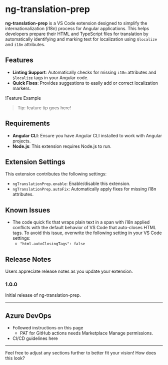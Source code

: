 # ng-translation-prep

**ng-translation-prep** is a VS Code extension designed to simplify the internationalization (i18n) process for Angular applications. This helps developers prepare their HTML and TypeScript files for translation by automatically identifying and marking text for localization using `$localize` and `i18n` attributes.

## Features

- **Linting Support**: Automatically checks for missing `i18n` attributes and `$localize` tags in your Angular code.
- **Quick Fixes**: Provides suggestions to easily add or correct localization markers.

!Feature Example

> Tip: feature tip goes here!

## Requirements

- **Angular CLI**: Ensure you have Angular CLI installed to work with Angular projects.
- **Node.js**: This extension requires Node.js to run.

## Extension Settings

This extension contributes the following settings:

- `ngTranslationPrep.enable`: Enable/disable this extension.
- `ngTranslationPrep.autoFix`: Automatically apply fixes for missing i18n attributes.

## Known Issues

- The code quick fix that wraps plain text in a span with i18n applied conflicts with the default behavior of VS Code that auto-closes HTML tags. To avoid this issue, overwrite the following setting in your VS Code settings:
  - `"html.autoClosingTags": false`

## Release Notes

Users appreciate release notes as you update your extension.

### 1.0.0

Initial release of ng-translation-prep.

---

## Azure DevOps

- Followed instructions on this page
  - PAT for GitHub actions needs Marketplace Manage permissions.
- CI/CD guidelines here

---

Feel free to adjust any sections further to better fit your vision! How does this look?
